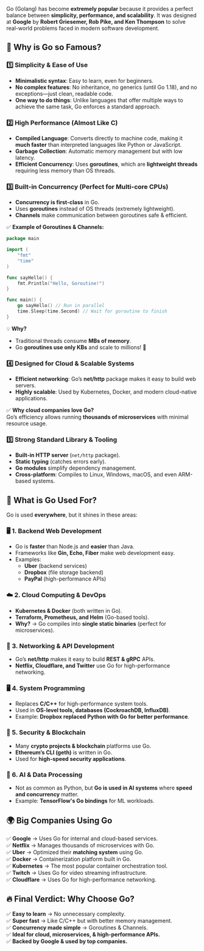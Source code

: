 Go (Golang) has become **extremely popular** because it provides a perfect balance between **simplicity, performance, and scalability**. It was designed at **Google** by **Robert Griesemer, Rob Pike, and Ken Thompson** to solve real-world problems faced in modern software development.

## **🌟 Why is Go so Famous?**
### **1️⃣ Simplicity & Ease of Use**
- **Minimalistic syntax**: Easy to learn, even for beginners.
- **No complex features**: No inheritance, no generics (until Go 1.18), and no exceptions—just clean, readable code.
- **One way to do things**: Unlike languages that offer multiple ways to achieve the same task, Go enforces a standard approach.

### **2️⃣ High Performance (Almost Like C)**
- **Compiled Language**: Converts directly to machine code, making it **much faster** than interpreted languages like Python or JavaScript.
- **Garbage Collection**: Automatic memory management but with low latency.
- **Efficient Concurrency**: Uses **goroutines**, which are **lightweight threads** requiring less memory than OS threads.

### **3️⃣ Built-in Concurrency (Perfect for Multi-core CPUs)**
- **Concurrency is first-class** in Go.
- Uses **goroutines** instead of OS threads (extremely lightweight).
- **Channels** make communication between goroutines safe & efficient.

✅ **Example of Goroutines & Channels:**
```go
package main

import (
    "fmt"
    "time"
)

func sayHello() {
    fmt.Println("Hello, Goroutine!")
}

func main() {
    go sayHello() // Run in parallel
    time.Sleep(time.Second) // Wait for goroutine to finish
}
```

💡 **Why?**  
- Traditional threads consume **MBs of memory**.  
- Go **goroutines use only KBs** and scale to millions! 🚀

### **4️⃣ Designed for Cloud & Scalable Systems**
- **Efficient networking**: Go’s **net/http** package makes it easy to build web servers.
- **Highly scalable**: Used by Kubernetes, Docker, and modern cloud-native applications.

✅ **Why cloud companies love Go?**  
Go’s efficiency allows running **thousands of microservices** with minimal resource usage.

### **5️⃣ Strong Standard Library & Tooling**
- **Built-in HTTP server** (`net/http` package).
- **Static typing** (catches errors early).
- **Go modules** simplify dependency management.
- **Cross-platform**: Compiles to Linux, Windows, macOS, and even ARM-based systems.

## **🚀 What is Go Used For?**
Go is used **everywhere**, but it shines in these areas:

### **🖥️ 1. Backend Web Development**
- Go is **faster** than Node.js and **easier** than Java.
- Frameworks like **Gin, Echo, Fiber** make web development easy.
- Examples:
  - **Uber** (backend services)
  - **Dropbox** (file storage backend)
  - **PayPal** (high-performance APIs)

### **☁️ 2. Cloud Computing & DevOps**
- **Kubernetes & Docker** (both written in Go).
- **Terraform, Prometheus, and Helm** (Go-based tools).
- **Why?** → Go compiles into **single static binaries** (perfect for microservices).

### **📡 3. Networking & API Development**
- Go’s **net/http** makes it easy to build **REST & gRPC** APIs.
- **Netflix, Cloudflare, and Twitter** use Go for high-performance networking.

### **🖥️ 4. System Programming**
- Replaces **C/C++** for high-performance system tools.
- Used in **OS-level tools, databases (CockroachDB, InfluxDB)**.
- Example: **Dropbox replaced Python with Go for better performance**.

### **🔐 5. Security & Blockchain**
- Many **crypto projects & blockchain** platforms use Go.
- **Ethereum’s CLI (geth)** is written in Go.
- Used for **high-speed security applications**.

### **🤖 6. AI & Data Processing**
- Not as common as Python, but **Go is used in AI systems** where **speed and concurrency** matter.
- Example: **TensorFlow's Go bindings** for ML workloads.

## **🌍 Big Companies Using Go**
✅ **Google** → Uses Go for internal and cloud-based services.  
✅ **Netflix** → Manages thousands of microservices with Go.  
✅ **Uber** → Optimized their **matching system** using Go.  
✅ **Docker** → Containerization platform built in Go.  
✅ **Kubernetes** → The most popular container orchestration tool.  
✅ **Twitch** → Uses Go for video streaming infrastructure.  
✅ **Cloudflare** → Uses Go for high-performance networking.  

## **🔥 Final Verdict: Why Choose Go?**
✅ **Easy to learn** → No unnecessary complexity.  
✅ **Super fast** → Like C/C++ but with better memory management.  
✅ **Concurrency made simple** → Goroutines & Channels.  
✅ **Ideal for cloud, microservices, & high-performance APIs.**  
✅ **Backed by Google & used by top companies.**  

